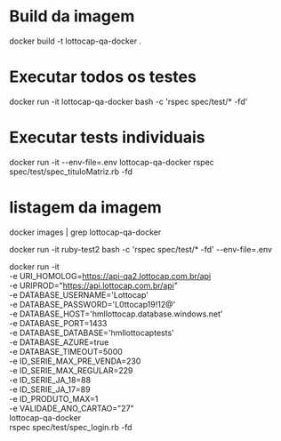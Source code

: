 
# Build da imagem
docker build -t lottocap-qa-docker .

# Executar todos os testes
docker run -it lottocap-qa-docker bash -c 'rspec spec/test/* -fd'

# Executar tests individuais
docker run -it --env-file=.env lottocap-qa-docker rspec spec/test/spec_tituloMatriz.rb -fd

# listagem da imagem
docker images | grep lottocap-qa-docker


docker run -it ruby-test2 bash -c 'rspec spec/test/* -fd' --env-file=.env

docker run -it \
    -e URI_HOMOLOG=https://api-qa2.lottocap.com.br/api \
    -e URIPROD="https://api.lottocap.com.br/api" \
    -e DATABASE_USERNAME='Lottocap' \
    -e DATABASE_PASSWORD='L0ttocap19!12@' \
    -e DATABASE_HOST='hmllottocap.database.windows.net' \
    -e DATABASE_PORT=1433 \
    -e DATABASE_DATABASE='hmllottocaptests' \
    -e DATABASE_AZURE=true \
    -e DATABASE_TIMEOUT=5000 \
    -e ID_SERIE_MAX_PRE_VENDA=230 \
    -e ID_SERIE_MAX_REGULAR=229 \
    -e ID_SERIE_JA_18=88 \
    -e ID_SERIE_JA_17=89 \
    -e ID_PRODUTO_MAX=1 \
    -e VALIDADE_ANO_CARTAO="27" \
   lottocap-qa-docker \
   rspec spec/test/spec_login.rb -fd


